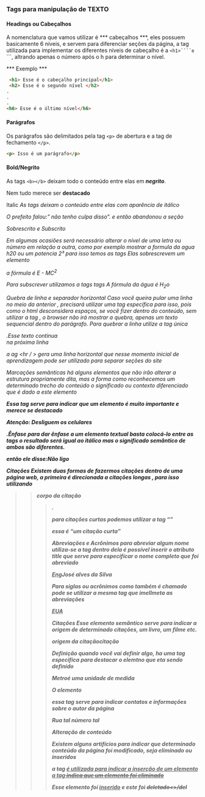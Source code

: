 ### Tags para manipulação de TEXTO
#### Headings ou Cabeçalhos
A nomenclatura que vamos utilizar é *** cabeçalhos ***, eles possuem basicamente 6 níveis, e servem para diferenciar seções da página, a tag utilizada 
para implementar os diferentes níveis de cabeçalho é a ```<h1>````e ```</h1>```, altrando apenas o número após o h para determinar o nível.


*** Exemplo ***
```html
 <h1> Esse é o cabeçalho principal</h1>
 <h2> Esse é o segundo nível </h2>
.
.
.
<h6> Esse é o último nível</h6>
```

#### Parágrafos
Os parágrafos são delimitados pela tag ```<p>``` de abertura e a tag de fechamento ```</p>```.
```html
<p> Isso é um parágrafo</p>
```

#### Bold/Negrito 
As tags ```<b></b>``` deixam todo o conteúdo entre elas em ***negrito***.

<p>Nem tudo merece ser <b> destacado </b></p>

Italic <i>
As tags <i></i> deixam o conteúdo entre elas com  aparência de itálico

O prefeito falou:<i>” não tenho culpa disso”</i>. e então abandonou a seção

Sobrescrito e Subscrito

Em algumas ocasiões será necessário alterar o nível de uma letra ou número em relação a outra, como por exemplo mostrar a formula da agua h20 ou um potencia 2³
para isso temos as tags <sup></sup> Elas sobrescrevem um elemento

a fórmula é E - MC<sup>2</sup>

Para subscrever utilizamos a tags tags <sub></sub>
A fórmula da água é H<sub>2</sub>o

Quebra de linha e separador horizontal
Caso você queira pular uma linha no meio da anterior , precisará utilizar uma tag específica para isso, pois como o html desconsidera espaços, se você fizer dentro do conteúdo, sem utilizar a tag , o browser não irá mostrar a quebra, apenas um texto sequencial dentro do parágrafo. Para quebrar a linha utilize a tag única <br />

<p>.Esse texto continua<br />
na próxima linha</p>

a ag <hr /  > gera uma linha horizontal que nesse momento inicial de aprendizagem pode ser utilizado para separar seções do site 


Marcações semânticas
há alguns elementos que não irão alterar a estrutura propriamente dita, mas a forma como reconhecemos um determinado trecho do conteúdo o significado ou contexto diferenciado que é dado a este elemento

<strong>
Essa tag serve para indicar que um elemento é muito importante e merece se destacado

<p><strong>Atenção</strong>: Desliguem os celulares</p>

.Ênfase
para dar ênfase a um elemento textual basta colocá-lo entre as tags <em></em> o resultado será igual ao itálico mas o significado semântico de ambos são diferentes.

então ele disse:<em>Não ligo</em>

Citações
Existem duas formas de fazermos citações dentro de uma página web, a primeira é direcionada a citações longas , para isso utilizando <blockquote>

<blockquote cite = “origem da citação”> <p>corpo da citação</p><blockquote>.

para citações curtas podemos utilizar a tag <q>
<p>essa é <q>um citação curta</q></p>

Abreviações e Acrônimos
para abreviar algum nome utiliza-se a tag<abb> dentro dela é possível inserir o atributo title que serve para especificar o nome completo  que foi abreviado

<p><abbr title = “Engenheiro”>Eng</abbr>José alves da Silva</p>

Para siglas ou acrônimos como também é chamado pode se utilizar a mesma tag que imellmeta as abreviações

<p><abbr title=”Estados Unidos da américa ”>EUA<abbr></p>

Citações
Esse elemento semântico serve para indicar a origem de determinado citações, um livro, um filme etc.

<p><cite>origem da citação</cite>citação</p>

Definição
quando você vai definir algo, ha uma tag especifica para destacar o elemtno que eta sendo definido
<p><dfn>Metro</dfn>é uma unidade de medida</p>

O elemento <address>
essa tag serve para indicar contatos e informações sobre o autor da página
<address>
    <p>Rua tal número tal</p>
<address>

Alteração de conteúdo

Existem alguns artifícios para indicar que determinado conteúdo da página foi modificado, seja eliminado ou inseridos

a tag <ins> é utilizada para indicar a inserção de um elemento
a tag<del> indica que um elemento foi eliminado

<p>Esse elemento foi <ins>inserido</ins> e este foi <del>deletado<>/del</p>

